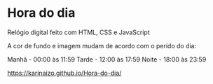 # Hora do dia

Relógio digital feito com HTML, CSS e JavaScript

A cor de fundo e imagem mudam de acordo com o perído do dia:

Manhã - 00:00 às 11:59
Tarde - 12:00 às 17:59 
Noite - 18:00 às 23:59

https://karinaizo.github.io/Hora-do-dia/
